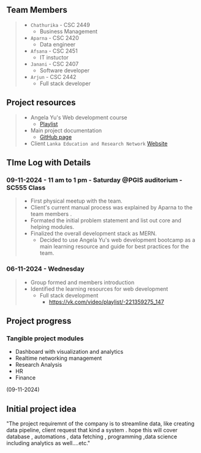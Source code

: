 ## Team Members

> - `Chathurika` -  CSC 2449
> 	- Business Management
> - `Aparna` - CSC 2420
> 	- Data engineer
> - `Afsana` - CSC 2451
> 	- IT instuctor
> - `Janani` - CSC 2407
> 	- Software developer
> - `Arjun` - CSC 2442
> 	- Full stack developer

## Project resources 

>- Angela Yu's Web development course
>	- [Playlist](https://vk.com/video/playlist/-221359275_147)
>- Main project documentation 
>	- [GitHub page](https://github.com/ArjunMohan008/SC-555-Software-Project-Work)
>- Client 
> 	`Lanka Education and Research Network` 
> 	[Website](https://www.ac.lk/)


## TIme Log with Details 

### 09-11-2024 - 11 am to 1 pm - Saturday @PGIS auditorium - SC555 Class 
> - First physical meetup with the team.
> - Client's current manual process was explained by Aparna to the team members .
> - Formated the initial problem statement and list out core and helping modules.
> - Finalized the overall development stack as MERN.
> 	- Decided to use Angela Yu's web development bootcamp as a main learning resource and guide for best practices for the team.

### 06-11-2024 - Wednesday
 
> - Group formed and members introduction 
> - Identified the learning resources for web development
> 	- Full stack development
> 		- https://vk.com/video/playlist/-221359275_147

## Project progress 

### Tangible project modules
- Dashboard with visualization and analytics 
 - Realtime networking management 
 - Research Analysis 
 - HR 
- Finance

(09-11-2024)

## Initial project idea
 "The project requiremnt of the company is to streamline data, like creating data pipeline, client request that kind a system . hope this will cover database , automations , data fetching , programming ,data science including analytics as well....etc."
 
